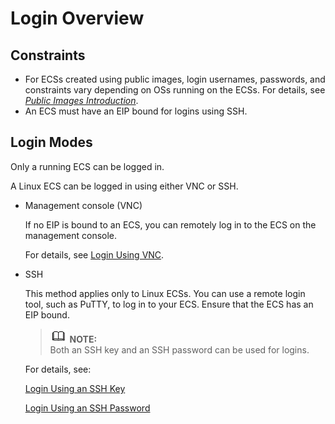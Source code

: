 # Login Overview<a name="EN-US_TOPIC_0013771089"></a>

## Constraints<a name="section15584113212291"></a>

-   For ECSs created using public images, login usernames, passwords, and constraints vary depending on OSs running on the ECSs. For details, see  _[Public Images Introduction](https://docs.otc.t-systems.com/en-us/ims/index.html)_.
-   An ECS must have an EIP bound for logins using SSH.

## Login Modes<a name="section206683732817"></a>

Only a running ECS can be logged in.

A Linux ECS can be logged in using either VNC or SSH.

-   Management console \(VNC\)

    If no EIP is bound to an ECS, you can remotely log in to the ECS on the management console.

    For details, see  [Login Using VNC](login-using-vnc-(linux).md).

-   SSH

    This method applies only to Linux ECSs. You can use a remote login tool, such as PuTTY, to log in to your ECS. Ensure that the ECS has an EIP bound.

    >![](public_sys-resources/icon-note.gif) **NOTE:**   
    >Both an SSH key and an SSH password can be used for logins.  

    For details, see:

    [Login Using an SSH Key](login-using-an-ssh-key.md)

    [Login Using an SSH Password](login-using-an-ssh-password.md)


